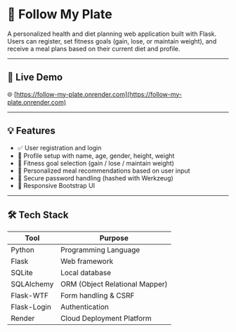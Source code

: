 # 🥗 Follow My Plate

A personalized health and diet planning web application built with Flask.  
Users can register, set fitness goals (gain, lose, or maintain weight), and receive a meal plans based on their current diet and profile.

---

## 🚀 Live Demo

🌐 [https://follow-my-plate.onrender.com](https://follow-my-plate.onrender.com)

---

## 💡 Features

- ✅ User registration and login
- 📝 Profile setup with name, age, gender, height, weight
- 🎯 Fitness goal selection (gain / lose / maintain weight)
- 🍱 Personalized meal recommendations based on user input
- 🔐 Secure password handling (hashed with Werkzeug)
- 📱 Responsive Bootstrap UI

---

## 🛠 Tech Stack

| Tool         | Purpose                     |
|--------------|-----------------------------|
| Python       | Programming Language        |
| Flask        | Web framework               |
| SQLite       | Local database              |
| SQLAlchemy   | ORM (Object Relational Mapper) |
| Flask-WTF    | Form handling & CSRF        |
| Flask-Login  | Authentication              |
| Render       | Cloud Deployment Platform   |

